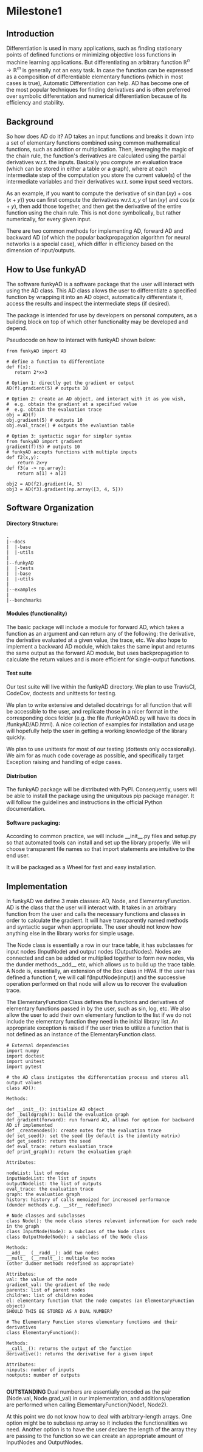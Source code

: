 # Milestone1

## Introduction
Differentiation is used in many applications, such as finding stationary points of defined functions or minimizing objective loss functions in machine learning applications. But differentiating an arbitrary function $\mathbb{R}^n \rightarrow \mathbb{R}^m$ is generally not an easy task. In case the function can be expressed as a composition of differentiable elementary functions (which in most cases is true), Automatic Differentiation can help. AD has become one of the most popular techniques for finding derivatives and is often preferred over symbolic differentation and numerical differentiation because of its efficiency and stability.
 
## Background
So how does AD do it? AD takes an input functions and breaks it down into a set of elementary functions combined using common mathematical functions, such as addition or multiplication. Then, leveraging the magic of the chain rule, the function's derivatives are calculated using the partial derivatives w.r.t. the inputs. Basically you compute an evaluation trace (which can be stored in either a table or a graph), where at each intermediate step of the computation you store the current value(s) of the intermediate variables and their derivatives w.r.t. some input seed vectors. 

As an example, if you want to compute the derivative of $\sin(\tan(xy) + \cos(x + y))$ you can first compute the derivatives w.r.t $x,y$ of $\tan(xy)$ and $\cos(x + y)$, then add those together, and then get the derivative of the entire function using the chain rule. This is not done symbolically, but rather numerically, for every given input.

There are two common methods for implementing AD, forward AD and backward AD (of which the popular backpropagation algorithm for neural networks is a special case), which differ in efficiency based on the dimension of input/outputs. 

## How to Use funkyAD

The software funkyAD is a software package that the user will interact with using the AD class. This AD class allows the user to differentiate a specified function by wrapping it into an AD object, automatically differentiate it, access the results and inspect the intermediate steps (if desired).

The package is intended for use by developers on personal computers, as a building block on top of which other functionality may be developed and depend.

Pseudocode on how to interact with funkyAD shown below: 
```
from funkyAD import AD

# define a function to differentiate 
def f(x):
   return 2*x+3
   
# Option 1: directly get the gradient or output 
AD(f).gradient(5) # outputs 10

# Option 2: create an AD object, and interact with it as you wish, 
#  e.g. obtain the gradient at a specified value
#  e.g. obtain the evaluation trace
obj = AD(f)
obj.gradient(5) # outputs 10
obj.eval_trace() # outputs the evaluation table

# Option 3: syntactic sugar for simpler syntax
from funkyAD import gradient
gradient(f)(5) # outputs 10
# funkyAD accepts functions with multiple inputs
def f2(x,y):
    return 2x+y
def f3(a -> np.array):
	return a[1] + a[2]

obj2 = AD(f2).gradient(4, 5)
obj3 = AD(f3).gradient(np.array([3, 4, 5]))

```

## Software Organization

#### Directory Structure: 
```
.
|--docs
|  |-base
|  |-utils
|
|--funkyAD
|  |-tests
|  |-base
|  |-utils
|
|--examples
|
|--benchmarks
```
#### Modules (functionality)

The basic package will include a module for forward AD, which takes a function as an argument and
can return any of the following: the derivative, the derivative evaluated at a given value, the trace, etc. We also hope to implement a backward AD module, which takes the same input and returns the same output as the forward AD module, but uses backpropagation to calculate the return values and is more efficient for single-output functions.

#### Test suite
Our test suite will live within the funkyAD directory. We plan to use TravisCI, CodeCov, doctests and unittests for testing. 

We plan to write extensive and detailed docstrings for all function that will be accessible to the user, and replicate those in a nicer format in the corresponding docs folder (e.g. the file /funkyAD/AD.py will have its docs in /funkyAD/AD.html). A nice collection of examples for installation and usage will hopefully help the user in getting a working knowledge of the library quickly.

We plan to use unittests for most of our testing (dottests only occasionally). We aim for as much code coverage as possible, and specifically target Exception raising and handling of edge cases.

#### Distribution
The funkyAD package will be distributed with PyPI. Consequently, users will be able to install the package using the uniquitous pip package manager. It will follow the guidelines and instructions in the official Python documentation.

#### Software packaging: 
According to common practice, we will include \_\_init\_\_.py files and setup.py so that automated tools can install and set up the library properly. We will choose transparent file names so that import statements are intuitive to the end user.

It will be packaged as a Wheel for fast and easy installation.

## Implementation

In funkyAD we define 3 main classes: AD, Node, and ElementaryFunction. AD is the class that the user will interact with. It takes in an arbitrary function from the user and calls the necessary functions and classes in order to calculate the gradient. It will have transparently named methods and syntactic sugar when appropriate. The user should not know how anything else in the library works for simple usage.

The Node class is essentially a row in our trace table, it has subclasses for input nodes (InputNode) and output nodes (OutputNodes). Nodes are connected and can be added or multiplied together to form new nodes, via the dunder methods\_\_add\_\_ etc, which allows us to build up the trace table. A Node is, essentially, an extension of the Box class in HW4. If the user has defined a function f, we will call f(InputNode(input)) and the successive operation performed on that node will allow us to recover the evaluation trace.

The ElementaryFunction Class defines the functions and derivatives of elementary functions passed in by the user, such as sin, log, etc. We also allow the user to add their own elementary function to the list if we do not include the elementary function they need in the initial library list. An appropriate exception is raised if the user tries to utilize a function that is not defined as an instance of the ElementaryFunction class.

```
# External dependencies
import numpy
import doctest
import unitest
import pytest

# the AD class instigates the differentation process and stores all output values
class AD():

Methods:
 
def __init__(): initialize AD object 
def _buildgraph(): build the evaluation graph
def gradient(forward): run forward AD, allows for option for backward AD if implemented
def _createnodes(): create notes for the evaluation trace
def set_seed(): set the seed (by default is the identity matrix)
def get_seed(): return the seed
def eval_trace: return evaluation trace  
def print_graph(): return the evaluation graph   

Attributes: 

nodeList: list of nodes
inputNodeList: the list of inputs
outputNodelist: the list of outputs
eval_trace: the evaluation trace   
graph: the evaluation graph 
history: history of calls memoized for increased performance
(dunder methods e.g. __str__ redefined)

# Node classes and subclasses 
class Node(): the node class stores relevant information for each node in the graph
class InputNode(Node): a subclass of the Node class
class OutputNode(Node): a subclass of the Node class

Methods:
__add__  (__radd__): add two nodes
__mult__ (__rmult__): multiple two nodes
(other dudner methods redefined as appropriate)

Attributes:   
val: the value of the node   
gradient_val: the gradient of the node
parents: list of parent nodes
children: list of children nodes
el: elementary function that the node computes (an ElementaryFunction object)
SHOULD THIS BE STORED AS A DUAL NUMBER?

# The Elementary Function stores elementary functions and their derivatives
class ElementaryFunction(): 

Methods:
__call__(): returns the output of the function
derivative(): returns the derivative for a given input

Attributes: 
ninputs: number of inputs  
noutputs: number of outputs 


```

**OUTSTANDING**
Dual numbers are essentially encoded as the pair (Node.val, Node.grad_val) in our implementation, and additions/operation are performed when calling ElementaryFunction(Node1, Node2).

At this point we do not know how to deal with arbitrary-length arrays. One option might be to subclass np.array so it includes the functionalities we need. Another option is to have the user declare the length of the array they are passing to the function so we can create an appropriate amount of InputNodes and OutputNodes.
